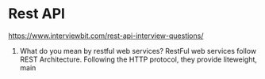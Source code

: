 # Rest API
https://www.interviewbit.com/rest-api-interview-questions/

1. What do you mean by restful web services?
RestFul web services follow REST Architecture. Following the HTTP protocol, they provide liteweight, main